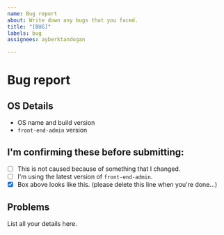 ```yaml
---
name: Bug report
about: Write down any bugs that you faced.
title: "[BUG]"
labels: bug
assignees: ayberktandogan

---
```


# Bug report

## OS Details
- OS name and build version
- `front-end-admin` version

## I'm confirming these before submitting:
- [ ] This is not caused because of something that I changed.
- [ ] I'm using the latest version of `front-end-admin`.
- [x] Box above looks like this. (please delete this line when you're done...)
<!--
  If the box is not ticked, issue will be closed without any notice.
  One bug for one issue. Please open another issue if you faced multiple bugs.
-->

## Problems

<!--
 * What are you trying to do?
 * What do you want to happen?
 * What really happens? (Nothing is never a good answer.)
-->

List all your details here.
